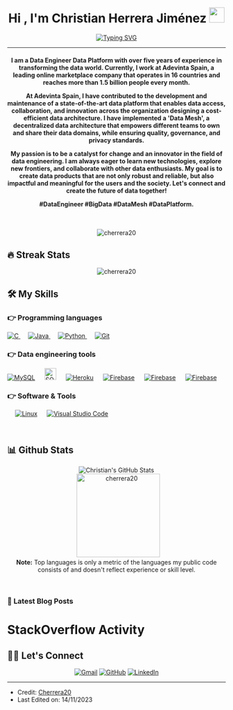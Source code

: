 
<h1 align="center">Hi , I'm Christian Herrera Jiménez <img src="https://media.giphy.com/media/hvRJCLFzcasrR4ia7z/giphy.gif" width="35"></h1>
<p align="center">
  <a href="https://git.io/typing-svg"><img src="https://readme-typing-svg.herokuapp.com?font=Fira+Code&duration=3000&pause=100&color=1CF715&random=false&width=435&lines=Senior+Data+Engineer;Data+Platform+Engineer;Big+Data+Developer" alt="Typing SVG" /></a>
</p>
<hr/>

<h4 align="center">I am a Data Engineer Data Platform with over five years of experience in transforming the data world. Currently, I work at Adevinta Spain, a leading online marketplace company that operates in 16 countries and reaches more than 1.5 billion people every month.

At Adevinta Spain, I have contributed to the development and maintenance of a state-of-the-art data platform that enables data access, collaboration, and innovation across the organization designing a cost-efficient data architecture. I have implemented a 'Data Mesh', a decentralized data architecture that empowers different teams to own and share their data domains, while ensuring quality, governance, and privacy standards.


My passion is to be a catalyst for change and an innovator in the field of data engineering. I am always eager to learn new technologies, explore new frontiers, and collaborate with other data enthusiasts. My goal is to create data products that are not only robust and reliable, but also impactful and meaningful for the users and the society. Let's connect and create the future of data together!

#DataEngineer #BigData #DataMesh #DataPlatform.</h4>

<br>
<p align="center"> <img src="https://komarev.com/ghpvc/?username=cherrera20&label=Profile%20views&color=0e75b6&style=plastic" alt="cherrera20" /> </p>

## 🔥 Streak Stats
<p align="center"><img src="https://github-readme-streak-stats.herokuapp.com/?user=cherrera20&theme=algolia" alt="cherrera20"  /></p>


## 🛠️ My Skills

### 👉 Programming languages

<p align="left"> 
  <a href="https://www.scala-lang.org/" target="_blank"> 
    <img alt="C" src="https://img.shields.io/badge/scala-%23DC322F.svg?style=for-the-badge&logo=scala&logoColor=white">
  </a> 
  &emsp;
  <a href="https://www.java.com" target="_blank"> 
    <img alt="Java" src="https://img.shields.io/badge/kotlin-%237F52FF.svg?style=for-the-badge&logo=kotlin&logoColor=white">
  </a>
  &emsp;
   <a href="https://www.python.org" target="_blank">
    <img alt="Python" src="https://img.shields.io/badge/python-3670A0?style=for-the-badge&logo=python&logoColor=ffdd54">
  </a>
  &emsp;
    <a href="#"><img alt="Git" src="https://img.shields.io/badge/github%20actions-%232671E5.svg?style=for-the-badge&logo=githubactions&logoColor=white"></a>
  &emsp;
</p>

### 👉 Data engineering tools
<p align="left">
    <a href="#"><img alt="MySQL" src="https://img.shields.io/badge/Apache%20Airflow-017CEE?style=for-the-badge&logo=Apache%20Airflow&logoColor=white"></a>
  &emsp;
    <a href="#"><img alt="SQLite" src ="https://img.shields.io/badge/Apache%20Spark-FDEE21?style=flat-square&logo=apachespark&logoColor=black" height="27"/></a>
  &emsp;
    <a href="#"><img alt="Heroku" src="https://img.shields.io/badge/Apache%20Hive-FDEE21?style=for-the-badge&logo=apachehive&logoColor=black"></a>  
  &emsp;
    <a href="#"><img alt="Firebase" src ="https://img.shields.io/badge/AWS-%23FF9900.svg?style=for-the-badge&logo=amazon-aws&logoColor=white"></a>
 &emsp;
    <a href="#"><img alt="Firebase" src ="https://img.shields.io/badge/datadog-%23632CA6.svg?style=for-the-badge&logo=datadog&logoColor=white"></a>
&emsp;
    <a href="#"><img alt="Firebase" src ="https://img.shields.io/badge/Apache%20Kafka-000?style=for-the-badge&logo=apachekafka"></a>
 </p>

### 👉 Software & Tools

<p>

  &emsp;
    <a href="#"><img alt="Linux" src="https://img.shields.io/badge/Linux-FCC624?style=for-the-badge&logo=linux&logoColor=black"></a>
  &emsp;
    <a href="#"><img alt="Visual Studio Code" src="https://img.shields.io/badge/IntelliJIDEA-000000.svg?style=for-the-badge&logo=intellij-idea&logoColor=white"></a>
</p>

<br/>

## 📊 Github Stats

  <p align="center"><img align="center" alt="Christian's GitHub Stats" src="https://github-readme-stats.vercel.app/api?username=cherrera20&show_icons=true&hide_border=false&title_color=ff652f&icon_color=FFE400&bg_color=09131B&text_color=ffffff&border_color=0c1a25" />
<br/>
  &nbsp;
	  <img src="https://github-readme-stats.vercel.app/api/top-langs?username=cherrera20&show_icons=true&locale=en&layout=compact&theme=algolia" alt="cherrera20" height="192px"/>
  <br/>
  <b>Note:</b> Top languages is only a metric of the languages my public code consists of and doesn't reflect experience or skill level.
  </p>

<br/>

### 📕 Latest Blog Posts
<!-- BLOG-POST-LIST:START -->
<!-- BLOG-POST-LIST:END -->

# StackOverflow Activity
<!-- STACKOVERFLOW:START -->
<!-- STACKOVERFLOW:END -->

## 🙋‍♀️ Let's Connect
<p align="center">
	<a href="mailto:cherrejim@gmail.com"><img src="https://img.icons8.com/bubbles/50/000000/gmail.png" alt="Gmail"/></a>
	<a href="https://github.com/Cherrera20"><img src="https://img.icons8.com/bubbles/50/000000/github.png" alt="GitHub"/></a>
	<a href="https://www.linkedin.com/in/cherreraj/"><img src="https://img.icons8.com/bubbles/50/000000/linkedin.png" alt="LinkedIn"/></a>

</p>

<hr/>

* Credit: [Cherrera20](https://github.com/cherrera20)
* Last Edited on: 14/11/2023








